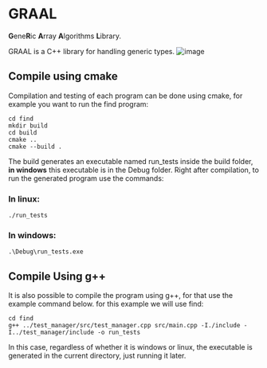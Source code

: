 # GRAAL
**G**ene**R**ic **A**rray **A**lgorithms **L**ibrary.

GRAAL is a C++ library for handling generic types.
![image](https://user-images.githubusercontent.com/15113099/131263382-8e1b1029-bd79-4846-9d28-5d66d308bdc5.png)


## Compile using cmake

Compilation and testing of each program can be done using cmake, for example you want to run the find program:

```
cd find
mkdir build
cd build
cmake ..
cmake --build .
```
The build generates an executable named run_tests inside the build folder, __in windows__ this executable is in the Debug folder. Right after compilation, to run the generated program use the commands:

### In linux:
```
./run_tests
```
### In windows:
```
.\Debug\run_tests.exe
```

## Compile Using g++

It is also possible to compile the program using g++, for that use the example command below. for this example we will use find:

```
cd find
g++ ../test_manager/src/test_manager.cpp src/main.cpp -I./include -I../test_manager/include -o run_tests
```
In this case, regardless of whether it is windows or linux, the executable is generated in the current directory, just running it later.
